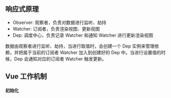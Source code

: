 ## 响应式原理

* Observer: 观察者，负责对数据进行监听、劫持
* Watcher: 订阅者，负责渲染视图、更新视图
* Dep: 调度中心，负责记录 Watcher 和通知 Watcher 进行更新渲染视图

数据由观察者进行监听、劫持，当进行取值时，会创建一个 Dep 实例来管理依赖，并把属于当前的订阅者 Watcher 加入到创建好的 Dep 中。当进行设置值的时候，Dep 会通知对应的订阅者 Watcher 触发更新。

##  Vue 工作机制

#### 初始化
